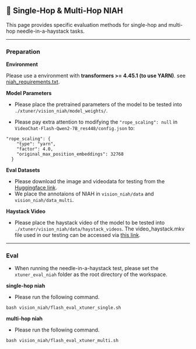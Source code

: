 ## 📖 Single-Hop & Multi-Hop NIAH

This page provides specific evaluation methods for single-hop and multi-hop needle-in-a-haystack tasks.

---

### Preparation

**Environment**

Please use a environment with **transformers >= 4.45.1 (to use YARN)**. see [niah_requirements.txt](niah_requirements.txt).

**Model Parameters**

- Please place the pretrained parameters of the model to be tested into `./xtuner/vision_niah/model_weights/`.

- Please pay extra attention to modifying the `"rope_scaling": null` in `VideoChat-Flash-Qwen2-7B_res448/config.json` to:

```
"rope_scaling": {
    "type": "yarn",
    "factor": 4.0,
    "original_max_position_embeddings": 32768
  }
```

**Eval Datasets**

- Please download the image and videodata for testing from the [Huggingface link](https://huggingface.co/datasets/OpenGVLab/NIAH-Video).
- We place the annotaions of NIAH in `vision_niah/data` and `vision_niah/data_multi`.

**Haystack Video**

- Please place the haystack video of the model to be tested into `./xtuner/vision_niah/data/haystack_videos`. The video_haystack.mkv file used in our testing can be accessed via [this link](https://huggingface.co/datasets/OpenGVLab/NIAH-Video).

---

### Eval

- When running the needle-in-a-haystack test, please set the `xtuner_eval_niah` folder as the root directory of the workspace.

**single-hop niah**

- Please run the following command.
```
bash vision_niah/flash_eval_xtuner_single.sh
```

**multi-hop niah**

- Please run the following command.
```
bash vision_niah/flash_eval_xtuner_multi.sh
```
